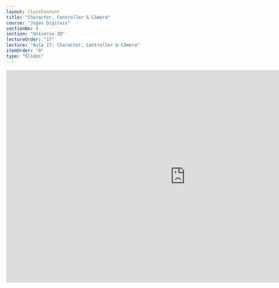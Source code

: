 ```yaml
---
layout: classContent
title: "Character, Controller & Câmera"
course: "Jogos Digitais"
sectionNo: 4
section: "Universo 3D"
lectureOrder: "17"
lecture: "Aula 17: Character, Controller & Câmera"
itemOrder: "0"
type: "Slides"
---
```


<iframe src="https://docs.google.com/presentation/d/e/2PACX-1vQmsyAxbQtBpAh8zhmfYHOAQh5ZnHJvT1rYPYtmcNavVUb414bLMeE1NFa5r9BLcgpSwOAyDySnvvNx/embed?start=false&loop=false&delayms=3000" frameborder="0" width="960" height="569" allowfullscreen="true" mozallowfullscreen="true" webkitallowfullscreen="true"></iframe>
